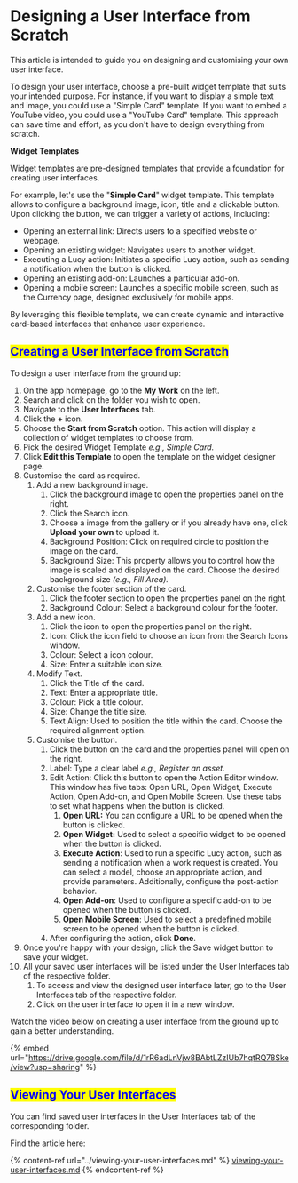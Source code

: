 # Designing a User Interface from Scratch

This article is intended to guide you on designing and customising your own user interface.

To design your user interface, choose a pre-built widget template that suits your intended purpose. For instance, if you want to display a simple text and image, you could use a "Simple Card" template. If you want to embed a YouTube video, you could use a "YouTube Card" template. This approach can save time and effort, as you don't have to design everything from scratch.

**Widget Templates**

Widget templates are pre-designed templates that provide a foundation for creating user interfaces.&#x20;

For example, let's use the "**Simple Card**" widget template. This template allows to configure a background image, icon, title and a clickable button. Upon clicking the button, we can trigger a variety of actions, including:

* Opening an external link: Directs users to a specified website or webpage.&#x20;
* Opening an existing widget: Navigates users to another widget.&#x20;
* Executing a Lucy action: Initiates a specific Lucy action, such as sending a notification when the button is clicked.
* Opening an existing add-on: Launches a particular add-on.
* Opening a mobile screen: Launches a specific mobile screen, such as the Currency page, designed exclusively for mobile apps.

By leveraging this flexible template, we can create dynamic and interactive card-based interfaces that enhance user experience.

## <mark style="color:blue;">Creating a User Interface from Scratch</mark>

To design a user interface from the ground up:

1. On the app homepage, go to the **My Work** on the left.
2. Search and click on the folder you wish to open.
3. Navigate to the **User Interfaces** tab.
4. Click the **+** icon.
5. Choose the **Start from Scratch** option. This action will display a collection of widget templates to choose from.
6. Pick the desired Widget Template _e.g., Simple Card._
7. Click **Edit this Template** to open the template on the widget designer page.
8. Customise the card as required.
   1. Add a new background image.
      1. Click the background image to open the properties panel on the right.
      2. Click the Search icon.
      3. Choose a image from the gallery or if you already have one, click **Upload your own** to upload it.
      4. Background Position: Click on required circle to position the image on the card.
      5. Background Size: This property allows you to control how the image is scaled and displayed on the card. Choose the desired background size _(e.g., Fill Area)._
   2. Customise the footer section of the card.
      1. Click the footer section to open the properties panel on the right.
      2. Background Colour: Select a background colour for the footer.
   3. Add a new icon.
      1. Click the icon to open the properties panel on the right.
      2. Icon: Click the icon field to choose an icon from the Search Icons window.
      3. Colour: Select a icon colour.
      4. Size: Enter a suitable icon size.
   4. Modify Text.
      1. Click the Title of the card.
      2. Text: Enter a appropriate title.
      3. Colour: Pick a title colour.
      4. Size: Change the title size.
      5. Text Align: Used to position the title within the card. Choose the required alignment option.
   5. Customise the button.
      1. Click the button on the card and the properties panel will open on the right.
      2. Label: Type a clear label _e.g., Register an asset._
      3. Edit Action: Click this button to open the Action Editor window. This window has five tabs: Open URL, Open Widget, Execute Action, Open Add-on, and Open Mobile Screen. Use these tabs to set what happens when the button is clicked.
         1. **Open URL:** You can configure a URL to be opened when the button is clicked.
         2. **Open Widget:** Used to select a specific widget to be opened when the button is clicked.
         3. **Execute Action**: Used to run a specific Lucy action, such as sending a notification when a work request is created. You can select a model, choose an appropriate action, and provide parameters. Additionally, configure the post-action behavior.
         4. **Open Add-on**: Used to configure a specific add-on to be opened when the button is clicked.
         5. **Open Mobile Screen**: Used to select a predefined mobile screen to be opened when the button is clicked.
      4. After configuring the action, click **Done**.
9. Once you're happy with your design, click the Save widget button to save your widget.
10. All your saved user interfaces will be listed under the User Interfaces tab of the respective folder.
    1. To access and view the designed user interface later, go to the User Interfaces tab of the respective folder.
    2. Click on the user interface to open it in a new window.

Watch the video below on creating a user interface from the ground up to gain a better understanding.

{% embed url="https://drive.google.com/file/d/1rR6adLnVjw8BAbtLZzIUb7hqtRQ78Ske/view?usp=sharing" %}

## <mark style="color:blue;">Viewing Your User Interfaces</mark>

You can find saved user interfaces in the User Interfaces tab of the corresponding folder.

Find the article here:

{% content-ref url="../viewing-your-user-interfaces.md" %}
[viewing-your-user-interfaces.md](../viewing-your-user-interfaces.md)
{% endcontent-ref %}

